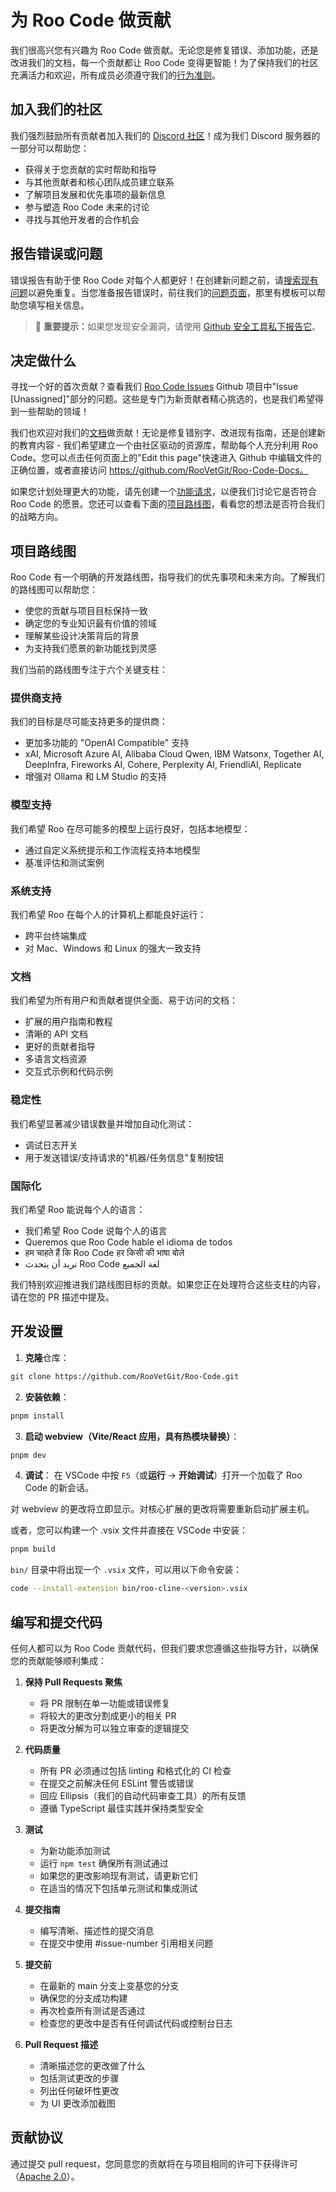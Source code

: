 # 为 Roo Code 做贡献

我们很高兴您有兴趣为 Roo Code 做贡献。无论您是修复错误、添加功能，还是改进我们的文档，每一个贡献都让 Roo Code 变得更智能！为了保持我们的社区充满活力和欢迎，所有成员必须遵守我们的[行为准则](CODE_OF_CONDUCT.md)。

## 加入我们的社区

我们强烈鼓励所有贡献者加入我们的 [Discord 社区](https://discord.gg/roocode)！成为我们 Discord 服务器的一部分可以帮助您：

- 获得关于您贡献的实时帮助和指导
- 与其他贡献者和核心团队成员建立联系
- 了解项目发展和优先事项的最新信息
- 参与塑造 Roo Code 未来的讨论
- 寻找与其他开发者的合作机会

## 报告错误或问题

错误报告有助于使 Roo Code 对每个人都更好！在创建新问题之前，请[搜索现有问题](https://github.com/RooVetGit/Roo-Code/issues)以避免重复。当您准备报告错误时，前往我们的[问题页面](https://github.com/RooVetGit/Roo-Code/issues/new/choose)，那里有模板可以帮助您填写相关信息。

<blockquote class='warning-note'>
     🔐 <b>重要提示：</b>如果您发现安全漏洞，请使用 <a href="https://github.com/RooVetGit/Roo-Code/security/advisories/new">Github 安全工具私下报告它</a>。
</blockquote>

## 决定做什么

寻找一个好的首次贡献？查看我们 [Roo Code Issues](https://github.com/orgs/RooVetGit/projects/1) Github 项目中"Issue [Unassigned]"部分的问题。这些是专门为新贡献者精心挑选的，也是我们希望得到一些帮助的领域！

我们也欢迎对我们的[文档](https://docs.roocode.com/)做贡献！无论是修复错别字、改进现有指南，还是创建新的教育内容 - 我们希望建立一个由社区驱动的资源库，帮助每个人充分利用 Roo Code。您可以点击任何页面上的"Edit this page"快速进入 Github 中编辑文件的正确位置，或者直接访问 https://github.com/RooVetGit/Roo-Code-Docs。

如果您计划处理更大的功能，请先创建一个[功能请求](https://github.com/RooVetGit/Roo-Code/discussions/categories/feature-requests?discussions_q=is%3Aopen+category%3A%22Feature+Requests%22+sort%3Atop)，以便我们讨论它是否符合 Roo Code 的愿景。您还可以查看下面的[项目路线图](#项目路线图)，看看您的想法是否符合我们的战略方向。

## 项目路线图

Roo Code 有一个明确的开发路线图，指导我们的优先事项和未来方向。了解我们的路线图可以帮助您：

- 使您的贡献与项目目标保持一致
- 确定您的专业知识最有价值的领域
- 理解某些设计决策背后的背景
- 为支持我们愿景的新功能找到灵感

我们当前的路线图专注于六个关键支柱：

### 提供商支持

我们的目标是尽可能支持更多的提供商：

- 更加多功能的 "OpenAI Compatible" 支持
- xAI, Microsoft Azure AI, Alibaba Cloud Qwen, IBM Watsonx, Together AI, DeepInfra, Fireworks AI, Cohere, Perplexity AI, FriendliAI, Replicate
- 增强对 Ollama 和 LM Studio 的支持

### 模型支持

我们希望 Roo 在尽可能多的模型上运行良好，包括本地模型：

- 通过自定义系统提示和工作流程支持本地模型
- 基准评估和测试案例

### 系统支持

我们希望 Roo 在每个人的计算机上都能良好运行：

- 跨平台终端集成
- 对 Mac、Windows 和 Linux 的强大一致支持

### 文档

我们希望为所有用户和贡献者提供全面、易于访问的文档：

- 扩展的用户指南和教程
- 清晰的 API 文档
- 更好的贡献者指导
- 多语言文档资源
- 交互式示例和代码示例

### 稳定性

我们希望显著减少错误数量并增加自动化测试：

- 调试日志开关
- 用于发送错误/支持请求的"机器/任务信息"复制按钮

### 国际化

我们希望 Roo 能说每个人的语言：

- 我们希望 Roo Code 说每个人的语言
- Queremos que Roo Code hable el idioma de todos
- हम चाहते हैं कि Roo Code हर किसी की भाषा बोले
- نريد أن يتحدث Roo Code لغة الجميع

我们特别欢迎推进我们路线图目标的贡献。如果您正在处理符合这些支柱的内容，请在您的 PR 描述中提及。

## 开发设置

1. **克隆**仓库：

```sh
git clone https://github.com/RooVetGit/Roo-Code.git
```

2. **安装依赖**：

```sh
pnpm install
```

3. **启动 webview（Vite/React 应用，具有热模块替换）**：

```sh
pnpm dev
```

4. **调试**：
   在 VSCode 中按 `F5`（或**运行** → **开始调试**）打开一个加载了 Roo Code 的新会话。

对 webview 的更改将立即显示。对核心扩展的更改将需要重新启动扩展主机。

或者，您可以构建一个 .vsix 文件并直接在 VSCode 中安装：

```sh
pnpm build
```

`bin/` 目录中将出现一个 `.vsix` 文件，可以用以下命令安装：

```sh
code --install-extension bin/roo-cline-<version>.vsix
```

## 编写和提交代码

任何人都可以为 Roo Code 贡献代码，但我们要求您遵循这些指导方针，以确保您的贡献能够顺利集成：

1. **保持 Pull Requests 聚焦**

    - 将 PR 限制在单一功能或错误修复
    - 将较大的更改分割成更小的相关 PR
    - 将更改分解为可以独立审查的逻辑提交

2. **代码质量**

    - 所有 PR 必须通过包括 linting 和格式化的 CI 检查
    - 在提交之前解决任何 ESLint 警告或错误
    - 回应 Ellipsis（我们的自动代码审查工具）的所有反馈
    - 遵循 TypeScript 最佳实践并保持类型安全

3. **测试**

    - 为新功能添加测试
    - 运行 `npm test` 确保所有测试通过
    - 如果您的更改影响现有测试，请更新它们
    - 在适当的情况下包括单元测试和集成测试

4. **提交指南**

    - 编写清晰、描述性的提交消息
    - 在提交中使用 #issue-number 引用相关问题

5. **提交前**

    - 在最新的 main 分支上变基您的分支
    - 确保您的分支成功构建
    - 再次检查所有测试是否通过
    - 检查您的更改中是否有任何调试代码或控制台日志

6. **Pull Request 描述**
    - 清晰描述您的更改做了什么
    - 包括测试更改的步骤
    - 列出任何破坏性更改
    - 为 UI 更改添加截图

## 贡献协议

通过提交 pull request，您同意您的贡献将在与项目相同的许可下获得许可（[Apache 2.0](../LICENSE)）。
